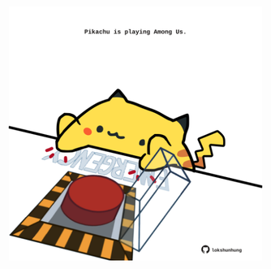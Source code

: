 <!-- built at 26/09/2021, 19:01:45 UTC -->
<p align="center">
  <img width="500" height="500" src="./ReadmeImage.svg">
</p>
